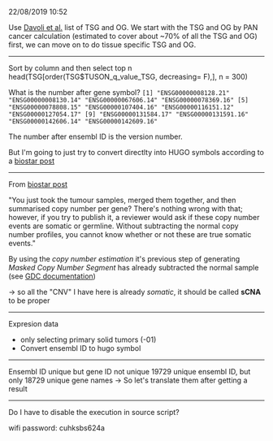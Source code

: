 22/08/2019 10:52

Use [Davoli et al.](http://www.sciencedirect.com/science/article/pii/S0092867413012877) list of TSG and OG.
We start with the TSG and OG by PAN cancer calculation (estimated to cover about ~70% of all the TSG and OG) first, we can move on to do tissue specific TSG and OG.

***

Sort by column and then select top n
head(TSG[order(TSG$TUSON_q_value_TSG, decreasing= F),], n = 300)

What is the number after gene symbol?
`[1] "ENSG00000008128.21" "ENSG00000008130.14" "ENSG00000067606.14" "ENSG00000078369.16"
   [5] "ENSG00000078808.15" "ENSG00000107404.16" "ENSG00000116151.12" "ENSG00000127054.17"
   [9] "ENSG00000131584.17" "ENSG00000131591.16" "ENSG00000142606.14" "ENSG00000142609.16"`
   

The number after ensembl ID is the version number.

But I'm going to just try to convert directlty into HUGO symbols according to a [biostar post](https://www.biostars.org/p/200810/)

***

From [biostar post](https://www.biostars.org/p/343204/)

"You just took the tumour samples, merged them together, and then summarised copy number per gene? There's nothing wrong with that; however, if you try to publish it, a reviewer would ask if these copy number events are somatic or germline. Without subtracting the normal copy number profiles, you cannot know whether or not these are true somatic events."


By using the *copy number estimation* it's previous step of generating *Masked Copy Number Segment* has already subtracted the normal sample (see [GDC documentation](https://docs.gdc.cancer.gov/Data/Bioinformatics_Pipelines/CNV_Pipeline/))

-> so all the "CNV" I have here is already *somatic*, it should be called **sCNA** to be proper


***

Expresion data

- only selecting primary solid tumors (-01)
- Convert ensembl ID to hugo symbol


***

Ensembl ID unique but gene ID not unique
19729 unique ensembl ID, but only 18729 unique gene names
-> So let's translate them after getting a result


***

Do I have to disable the execution in source script?


wifi password: cuhksbs624a 
